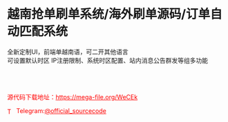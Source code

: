 # 越南抢单刷单系统/海外刷单源码/订单自动匹配系统

全新定制UI，前端单越南语，可二开其他语言<br>可设置默认时区 IP注册限制、系统时区配置、站内消息公告群发等组多功能<br><br><br><br>


<p style="color: red;">源代码下载地址：<a href="https://mega-file.org/WeCEk" style="color: red;">https://mega-file.org/WeCEk</a></p><p style="color: red;"><img src="https://cdn-icons-png.flaticon.com/512/2111/2111646.png" alt="Telegram Icon" style="width: 16px; vertical-align: middle; margin-right: 5px;">Telegram:<a href="https://t.me/official_sourcecode" style="color: red;">@official_sourcecode</a></p>